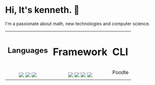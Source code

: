 # Hi, It's kenneth. 👋 

I'm a passionate about math, new technologies and computer science.
<br>


<table>
  <tr>
    <td>
        <h2>Languages</h2>
    </td>
    <td>
        <h1>Framework</h1>
    </td>
      <td>
        <h1>CLI</h1>
    </td>
  </tr>
  <!-- 2nd row -->
  <tr>
    <!-- languages -->
    <td>
        <div align='center'>
        <br>
        <img src='https://img.shields.io/badge/PHP-777BB4?style=for-the-badge&logo=php&logoColor=white'>
        <img src='https://img.shields.io/badge/JavaScript-F7DF1E?style=for-the-badge&logo=javascript&logoColor=black'>
        <img src='https://img.shields.io/badge/Markdown-000000?style=for-the-badge&logo=markdown&logoColor=white'>
        </div>
    </td>
     <!-- Framework -->
    <td>
        <div align='center'>
        <br>
        <img src='https://img.shields.io/badge/GIT-E44C30?style=for-the-badge&logo=git&logoColor=whit'>
        <img src='https://img.shields.io/badge/Node.js-43853D?style=for-the-badge&logo=node.js&logoColor=white'>
        <img src='https://img.shields.io/badge/JavaScript-323330?style=for-the-badge&logo=javascript&logoColor=F7DF1E'>
        <img src='https://img.shields.io/badge/Markdown-000000?style=for-the-badge&logo=markdown&logoColor=white'>
        </div>
    </td>
    <td>Poodle</td>
  </tr>
</table>


